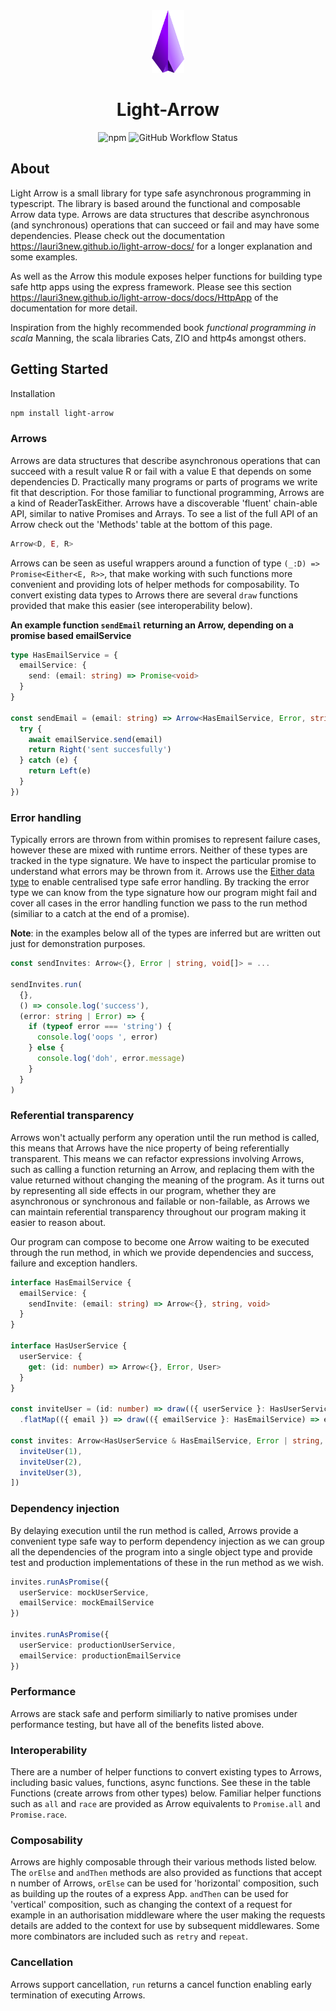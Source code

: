 <div align="center">
<img height="100" src="https://raw.githubusercontent.com/lauri3new/light-arrow/master/arrow1.png">
<h1 >Light-Arrow</h1>
</div>

<p align="center">
<img alt="npm" src="https://img.shields.io/npm/v/light-arrow?color=g">
<img alt="GitHub Workflow Status" src="https://img.shields.io/github/workflow/status/lauri3new/light-arrow/Node.js%20CI">
</p>

## About

Light Arrow is a small library for type safe asynchronous programming in typescript. The library is based around the functional and composable Arrow data type. Arrows are data structures that describe asynchronous (and synchronous) operations that can succeed or fail and may have some dependencies. Please check out the documentation https://lauri3new.github.io/light-arrow-docs/ for a longer explanation and some examples. 

As well as the Arrow this module exposes helper functions for building type safe http apps using the express framework. Please see this section https://lauri3new.github.io/light-arrow-docs/docs/HttpApp of the documentation for more detail.

Inspiration from the highly recommended book *functional programming in scala* Manning, the scala libraries Cats, ZIO and http4s amongst others.

## Getting Started

Installation

```bash
npm install light-arrow
```

### Arrows

Arrows are data structures that describe asynchronous operations that can succeed with a result value R or fail with a value E that depends on some dependencies D. Practically many programs or parts of programs we write fit that description. For those familiar to functional programming, Arrows are a kind of ReaderTaskEither. Arrows have a discoverable 'fluent' chain-able API, similar to native Promises and Arrays. To see a list of the full API of an Arrow check out the 'Methods' table at the bottom of this page.

```ts
Arrow<D, E, R>                                  
```

Arrows can be seen as useful wrappers around a function of type `(_:D) => Promise<Either<E, R>>`, that make working with such functions more convenient and providing lots of helper methods for composability. To convert existing data types to Arrows there are several `draw` functions provided that make this easier (see interoperability below).

**An example function `sendEmail` returning an Arrow, depending on a promise based emailService**
```ts
type HasEmailService = {
  emailService: {
    send: (email: string) => Promise<void>
  }
}

const sendEmail = (email: string) => Arrow<HasEmailService, Error, string>(async ({ emailService }) => {
  try {
    await emailService.send(email)
    return Right('sent succesfully')
  } catch (e) {
    return Left(e)
  }
})
```

### Error handling

Typically errors are thrown from within promises to represent failure cases, however these are mixed with runtime errors. Neither of these types are tracked in the type signature. We have to inspect the particular promise to understand what errors may be thrown from it. Arrows use the [Either data type](Either.md) to enable centralised type safe error handling. By tracking the error type we can know from the type signature how our program might fail and cover all cases in the error handling function we pass to the run method (similiar to a catch at the end of a promise).

**Note**: in the examples below all of the types are inferred but are written out just for demonstration purposes.

```ts
const sendInvites: Arrow<{}, Error | string, void[]> = ...

sendInvites.run(
  {},
  () => console.log('success'),
  (error: string | Error) => {
    if (typeof error === 'string') {
      console.log('oops ', error)
    } else {
      console.log('doh', error.message)
    }
  }
)
```

### Referential transparency

Arrows won't actually perform any operation until the run method is called, this means that Arrows have the nice property of being referentially transparent. This means we can refactor expressions involving Arrows, such as calling a function returning an Arrow, and replacing them with the value returned without changing the meaning of the program. As it turns out by representing all side effects in our program, whether they are asynchronous or synchronous and failable or non-failable, as Arrows we can maintain referential transparency throughout our program making it easier to reason about.

Our program can compose to become one Arrow waiting to be executed through the run method, in which we provide dependencies and success, failure and exception handlers.

```ts
interface HasEmailService {
  emailService: {
    sendInvite: (email: string) => Arrow<{}, string, void>
  }
}

interface HasUserService {
  userService: {
    get: (id: number) => Arrow<{}, Error, User>
  }
}

const inviteUser = (id: number) => draw(({ userService }: HasUserService) => userService.get(id))
  .flatMap(({ email }) => draw(({ emailService }: HasEmailService) => emailService.sendInvite(email)))

const invites: Arrow<HasUserService & HasEmailService, Error | string, void[]> = sequence([
  inviteUser(1),
  inviteUser(2),
  inviteUser(3),
])
```

### Dependency injection

By delaying execution until the run method is called, Arrows provide a convenient type safe way to perform dependency injection as we can group all the dependencies of the program into a single object type and provide test and production implementations of these in the run method as we wish.

```ts
invites.runAsPromise({
  userService: mockUserService,
  emailService: mockEmailService
})

invites.runAsPromise({
  userService: productionUserService,
  emailService: productionEmailService
})
```

### Performance

Arrows are stack safe and perform similiarly to native promises under performance testing, but have all of the benefits listed above.

### Interoperability

There are a number of helper functions to convert existing types to Arrows, including basic values, functions, async functions. See these in the table Functions (create arrows from other types) below. Familiar helper functions such as `all` and `race` are provided as Arrow equivalents to `Promise.all` and `Promise.race`.

### Composability

Arrows are highly composable through their various methods listed below. The `orElse` and `andThen` methods are also provided as functions that accept n number of Arrows, `orElse` can be used for 'horizontal' composition, such as building up the routes of a express App. `andThen` can be used for 'vertical' composition, such as changing the context of a request for example in an authorisation middleware where the user making the requests details are added to the context for use by subsequent middlewares. Some more combinators are included such as `retry` and `repeat`.

### Cancellation

Arrows support cancellation, `run` returns a cancel function enabling early termination of executing Arrows.
